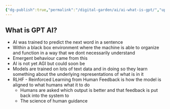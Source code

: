 ```yaml
---
{"dg-publish":true,"permalink":"/digital-garden/ai/ai-what-is-gpt/","updated":"2023-12-06T17:08:13.531-07:00"}
---
```


## What is GPT AI?
- AI was trained to predict the next word in a sentence
- Within a black box environment where the machine is able to organize and function in a way that we dont necessarily understand 
- Emergent behaviour came from this
- AI is not yet AGI but could soon be
- Models are trained on lots of text data and in doing so they learn something about the underlying representations of what is in it
- RLHF - Reinforced Learning from Human Feedback is how the model is aligned to what humans what it to do
	- Humans are asked which output is better and that feedback is put back into the system to 
	- The science of human guidance  
